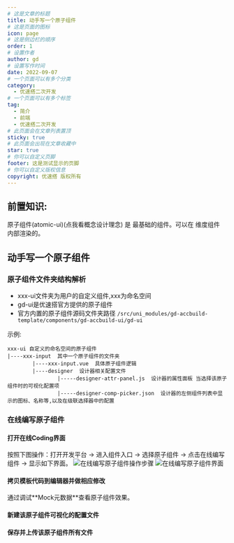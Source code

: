 ```yaml
---
# 这是文章的标题
title: 动手写一个原子组件
# 这是页面的图标
icon: page
# 这是侧边栏的顺序
order: 1
# 设置作者
author: gd
# 设置写作时间
date: 2022-09-07
# 一个页面可以有多个分类
category:
  - 优速搭二次开发
# 一个页面可以有多个标签
tag:
  - 简介
  - 前端
  - 优速搭二次开发
# 此页面会在文章列表置顶
sticky: true
# 此页面会出现在文章收藏中
star: true
# 你可以自定义页脚
footer: 这是测试显示的页脚
# 你可以自定义版权信息
copyright: 优速搭 版权所有
---
```


## 前置知识:

<router-link :to="'/zh/guide/intro.html#概念设计'">原子组件(atomic-ui)(点我看概念设计理念)</router-link> 是 最基础的组件。可以在 维度组件  内部渲染的。

## 动手写一个原子组件

### 原子组件文件夹结构解析

* xxx-ui文件夹为用户的自定义组件,xxx为命名空间
* gd-ui是优速搭官方提供的原子组件
* 官方内置的原子组件源码文件夹路径 `/src/uni_modules/gd-accbuild-template/components/gd-accbuild-ui/gd-ui`


示例:
```
xxx-ui 自定义的命名空间的原子组件
|----xxx-input  其中一个原子组件的文件夹
        |----xxx-input.vue  具体原子组件逻辑
        |----designer  设计器相关配置文件
                |-----designer-attr-panel.js  设计器的属性面板 当选择该原子组件时的可视化配置项
                |-----designer-comp-picker.json  设计器的左侧组件列表中显示的图标、名称等,以及在级联选择器中的配置
```
### 在线编写原子组件

#### 打开在线Coding界面
按照下图操作：打开开发平台 -> 进入组件入口 -> 选择原子组件 -> 点击在线编写组件 -> 显示如下界面。
<img :src="$withBase('/images/online-coding-comp.png')" alt="在线编写原子组件操作步骤" />
<img :src="$withBase('/images/online-coding-comp-ui.png')" alt="在线编写原子组件界面" />

#### 拷贝模板代码到编辑器并做相应修改
<BizCodeWithFolding type="AtomicCompTemplateVue" />
通过调试**Mock元数据**查看原子组件效果。

#### 新建该原子组件可视化的配置文件
<BizCodeWithFolding type="NewAtomicCompVisualConf" />

#### 保存并上传该原子组件所有文件